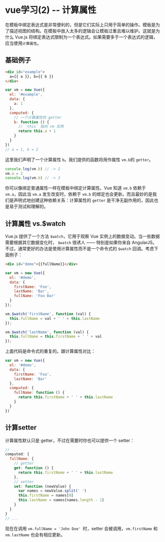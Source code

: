 # vue学习(2) -- 计算属性

在模板中绑定表达式是非常便利的，但是它们实际上只用于简单的操作。模板是为了描述视图的结构。在模板中放入太多的逻辑会让模板过重且难以维护。这就是为什么 Vue.js 将绑定表达式限制为一个表达式。如果需要多于一个表达式的逻辑，应当使用`计算属性`。

## 基础例子

```html
<div id="example">
  a={{ a }}, b={{ b }}
</div>
```
```js
var vm = new Vue({
  el: '#example',
  data: {
    a: 1
  },
  computed: {
    // 一个计算属性的 getter
    b: function () {
      // `this` 指向 vm 实例
      return this.a + 1
    }
  }
})
// a = 1, b = 2
```

这里我们声明了一个计算属性 `b`。我们提供的函数将用作属性 `vm.b`的 `getter`。

```js
console.log(vm.b) // -> 2
vm.a = 2
console.log(vm.b) // -> 3
```

你可以像绑定普通属性一样在模板中绑定计算属性。Vue 知道 `vm.b` 依赖于 `vm.a`，因此当 `vm.a` 发生改变时，依赖于 `vm.b` 的绑定也会更新。而且最妙的是我们是声明式地创建这种依赖关系：计算属性的 `getter` 是干净无副作用的，因此也是易于测试和理解的。

## 计算属性 vs.$watch

Vue.js 提供了一个方法 `$watch`，它用于观察 Vue 实例上的数据变动。当一些数据需要根据其它数据变化时， `$watch` 很诱人 —— 特别是如果你来自 AngularJS。不过，通常更好的办法是使用计算属性而不是一个命令式的 `$watch` 回调。考虑下面例子：

```html
<div id="demo">{{fullName}}</div>
```
```js
var vm = new Vue({
  el: '#demo',
  data: {
    firstName: 'Foo',
    lastName: 'Bar',
    fullName: 'Foo Bar'
  }
});

vm.$watch('firstName', function (val) {
  this.fullName = val + ' ' + this.lastName
});

vm.$watch('lastName', function (val) {
  this.fullName = this.firstName + ' ' + val
});
```

上面代码是命令式的重复的。跟计算属性对比：

```js
var vm = new Vue({
  el: '#demo',
  data: {
    firstName: 'Foo',
    lastName: 'Bar'
  },
  computed: {
    fullName: function () {
      return this.firstName + ' ' + this.lastName
    }
  }
})
```

## 计算setter

计算属性默认只是 getter，不过在需要时你也可以提供一个 setter：

```js
// ...
computed: {
  fullName: {
    // getter
    get: function () {
      return this.firstName + ' ' + this.lastName
    },
    // setter
    set: function (newValue) {
      var names = newValue.split(' ')
      this.firstName = names[0]
      this.lastName = names[names.length - 1]
    }
  }
}
// ...
```

现在在调用 `vm.fullName = 'John Doe' `时，setter 会被调用，`vm.firstName` 和 `vm.lastName` 也会有相应更新。